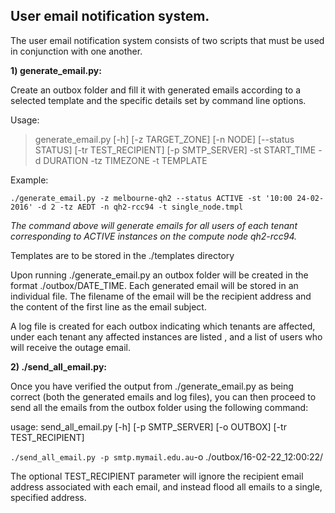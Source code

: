User email notification system.
--------------------------------
The user email notification system consists of two scripts that must be 
used in conjunction with one another.

**1) generate_email.py:** 

Create an outbox folder and fill it with generated emails according to a 
selected template and the specific details set by command line options.

Usage:
> generate_email.py [-h] [-z TARGET_ZONE] [-n NODE] [--status STATUS] 
> [-tr TEST_RECIPIENT] [-p SMTP_SERVER] -st START_TIME -d DURATION 
> -tz TIMEZONE -t TEMPLATE

Example:

`./generate_email.py -z melbourne-qh2 --status ACTIVE -st '10:00 24-02-2016' -d 2 -tz AEDT -n qh2-rcc94 -t single_node.tmpl`

*The command above will generate emails for all users of each tenant 
corresponding to ACTIVE instances on the compute node qh2-rcc94.*

Templates are to be stored in the ./templates directory

Upon running ./generate_email.py an outbox folder will be created in the format
./outbox/DATE_TIME. Each generated email will be stored in an individual file. 
The filename of the email will be the recipient address and the content of the 
first line as the email subject.

A log file is created for each outbox indicating which tenants are affected,
under each tenant any affected instances are listed , and a list of users 
who will receive the outage email.

**2) ./send_all_email.py:** 

Once you have verified the output from ./generate_email.py as being correct 
(both the generated emails and log files), you can then proceed to send all 
the emails from the outbox folder using the following command:

usage: send_all_email.py [-h] [-p SMTP_SERVER] [-o OUTBOX]
                         [-tr TEST_RECIPIENT]

`./send_all_email.py -p smtp.mymail.edu.au`-o ./outbox/16-02-22_12:00:22/ 

The optional TEST_RECIPIENT parameter will ignore the recipient email address 
associated with each email, and instead flood all emails to a single, 
specified address.
